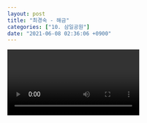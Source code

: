 ```yaml
---
layout: post
title: "최경숙 - 해금"
categories: ["10. 삼일공원"]
date: "2021-06-08 02:36:06 +0900"
---
```

<video class="post-video" controls>

    <source src='{{ "assets/videos/10. 삼일공원/07.mp4" | relative_url }}'
            type="video/mp4">

    Sorry, your browser doesn't support embedded videos.
</video>

